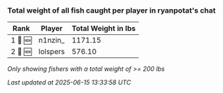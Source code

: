 ### Total weight of all fish caught per player in ryanpotat's chat
| Rank | Player | Total Weight in lbs |
|------|--------|---------|
| 1 🥇 🆕 | n1nzin_ | 1171.15 |
| 2 🥈 🆕 | lolspers | 576.10 |

_Only showing fishers with a total weight of >= 200 lbs_

_Last updated at 2025-06-15 13:33:58 UTC_